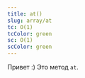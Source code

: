 ```yaml
---
title: at()
slug: array/at
tc: O(1)
tcColor: green
sc: O(1)
scColor: green
---
```

Привет :) Это метод `at`.